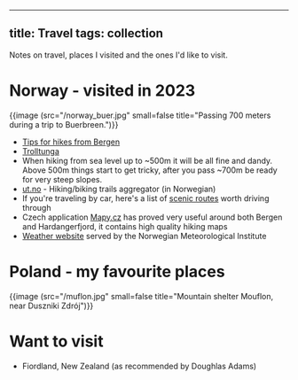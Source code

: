 
---
title: Travel
tags: collection
---

Notes on travel, places I visited and the ones I'd like to visit.

# Norway - visited in 2023

{{image (src="/norway_buer.jpg" small=false title="Passing 700 meters during a trip to Buerbreen.")}}

- [Tips for hikes from
  Bergen](https://www.reddit.com/r/Norway/comments/2ebfg7/comment/cjy42q5/)
- [Trolltunga](https://maps.app.goo.gl/LcFPiWkw4qqSXYGL8)
- When hiking from sea level up to ~500m it will be all fine and dandy. Above
  500m things start to get tricky, after you pass ~700m be ready for very steep
  slopes.
- [ut.no](https://ut.no/) - Hiking/biking trails aggregator (in Norwegian)
- If you're traveling by car, here's a list of [scenic
  routes](https://www.nasjonaleturistveger.no/en/routes/) worth driving through
- Czech application [Mapy.cz](https://mapy.cz) has proved very useful around
  both Bergen and Hardangerfjord, it contains high quality hiking maps
- [Weather website](https://www.yr.no/en) served by the Norwegian
  Meteorological Institute

# Poland - my favourite places

{{image (src="/muflon.jpg" small=false title="Mountain shelter Mouflon, near Duszniki Zdrój")}}

# Want to visit

- Fiordland, New Zealand (as recommended by Doughlas Adams)
